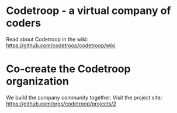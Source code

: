 # Codetroop - a virtual company of coders

Read about Codetroop in the wiki: https://github.com/codetroop/codetroop/wiki

# Co-create the Codetroop organization

We build the company community together. Visit the project site: https://github.com/orgs/codetroop/projects/2

